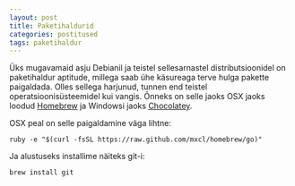```yaml
---
layout: post
title: Paketihaldurid
categories: postitused
tags: paketihaldur
---
```


Üks mugavamaid asju Debianil ja teistel sellesarnastel distributsioonidel on paketihaldur aptitude, millega saab ühe käsureaga terve hulga pakette paigaldada. Olles sellega harjunud, tunnen end teistel operatsioonisüsteemidel kui vangis. Õnneks on selle jaoks OSX jaoks loodud [Homebrew](http://brew.sh) ja Windowsi jaoks [Chocolatey](http://chocolatey.org).

OSX peal on selle paigaldamine väga lihtne:

    ruby -e "$(curl -fsSL https://raw.github.com/mxcl/homebrew/go)"

Ja alustuseks installime näiteks git-i:

    brew install git
